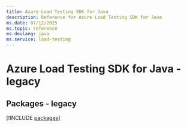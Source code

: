 ```yaml
---
title: Azure Load Testing SDK for Java
description: Reference for Azure Load Testing SDK for Java
ms.date: 07/12/2025
ms.topic: reference
ms.devlang: java
ms.service: load-testing
---
```

# Azure Load Testing SDK for Java - legacy
## Packages - legacy
[!INCLUDE [packages](load-testing-index.md)]